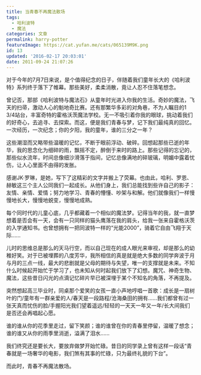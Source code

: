 ```yaml
---
title: 当青春不再魔法散场
tags:
  - 哈利波特
  - 魔法
categories: 文章
permalink: harry-potter
featureImage: https://cat.yufan.me/cats/065139M9K.png
id: 13
updated: '2016-02-17 20:03:01'
date: 2011-09-24 21:07:26
---
```


对于今年的7月7日来说，是个值得纪念的日子，伴随着我们童年长大的《哈利波特》系列终于落下了帷幕。那些美好，柔柔消散，竟让人忍不住落笔想念。

曾记否，那部《哈利波特与魔法石》从童年时光进入你我的生活。奇妙的魔法，飞天的扫帚，激动人心的魁地奇比赛。还有那繁华多彩的对角巷，不为人瞩目的1 3/4站台，丰富奇特的霍格沃茨魔法学校。无一不吸引着你我的眼球，挑动着我们的好奇心，去追寻、去探索。而这，便是我们青春与梦，记下我们最纯真的回忆。<!--more-->一次经历，一次纪念；你的夕阳，我的童年，谁的三分之一年？

这些潮湿而又略带些温暖的记忆，不断于眼前浮动、破碎。回想起那些已逝的年华，我的思念化为细碎的雨，飘摇不定，醉倒于来时的路上。那些记得的忘记的，那些似水流年，时间总像细沙滑落于指间，记忆总像满地的碎玻璃，明媚中露着忧伤，让人心里面不由得的发胀。

感谢JK·罗琳，是她，写下了这精彩的文字并搬上了荧幕。也由此，哈利、罗恩、赫敏这三个主人公同我们一起成长。从他们身上，我们总能找到些许自己的影子：友情、亲情、爱情；努力地学习、青春的懵懂、吵架与和解。他们就像我们一样慢慢地长大，慢慢地蜕变，慢慢地成熟。

每个同时代的儿童心底，几乎都藏着一个相似的魔法梦。记得当年的我，就一直梦想着是否会有一天，会有一只同样的猫头鹰落在我的肩头，给我一张来自霍格沃茨的入学通知书。也曾想拥有一把同波特一样的“光能2000”，骑着它自由飞翔于天际……

儿时的思维总是那么的天马行空，而以自己现在的成人眼光来审视，却是那么的幼稚好笑。对于已被埋葬的八度芳华，我所相信的真是就是绝大多数的同学奔波于月与月的三点一线，最大的悲剧就是父母的期待与失望，唯一的支撑就是未来。不知什么时候起开始忙于学习了，也未知从何时起我们放下了幻想。魔咒、神奇生物、魔法，这些昔日闪光的点滴记忆碎片早已被深埋于某个不知名的角落，不再提及。

突然想起高三毕业时，同桌那个爱笑的女孩一直小声地哼唱一首歌：成长是一扇树叶的门/童年有一群亲爱的人/春天是一段路程/沧海桑田的拥有……我们都曾有过一张天真而忧伤的脸/手握阳光我们望着遥远/轻轻的一天天一年又一年/长大间我们是否还会再唱起心愿。

谁的谁从你的花季里走过，留下笑颜；谁的谁曾在你的青春里停留，温暖了想念；谁的谁又从你的雨季里消逝，溢满了泪水……

我们终究还是要长大，要放弃做梦开始忙碌。昔日的同学录上曾有这样一段话“青春就是一场奢华的电影，我们煞有其事的忙碌，只为最终礼貌的下台”。

而此时，青春不再魔法散场。
